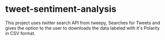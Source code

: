# tweet-sentiment-analysis
This project uses twitter search API from tweepy, Searches for Tweets and gives the option to the user to downloads the data labeled with it's Polarity in CSV format.

